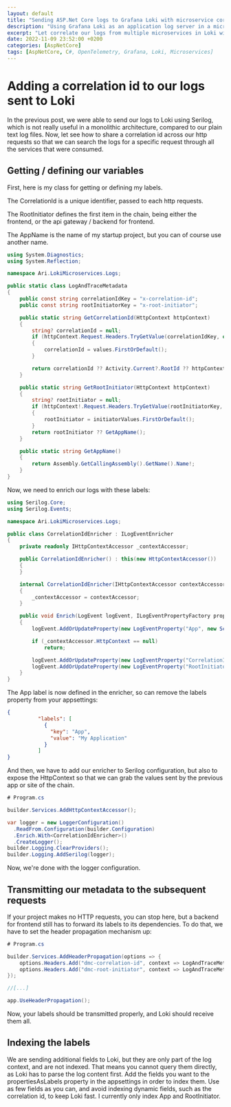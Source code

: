 ```yaml
---
layout: default
title: "Sending ASP.Net Core logs to Grafana Loki with microservice correlation"
description: "Using Grafana Loki as an application log server in a microservice architecture"
excerpt: "Let correlate our logs from multiple microservices in Loki with a correlation id"
date: 2022-11-09 23:52:00 +0200
categories: [AspNetCore]
tags: [AspNetCore, C#, OpenTelemetry, Grafana, Loki, Microservices]
---
```


# Adding a correlation id to our logs sent to Loki 

In the previous post, we were able to send our logs to Loki using Serilog, which is not really useful in a monolithic 
architecture, compared to our plain text log files. Now, let see how to share a correlation id across our http requests
so that we can search the logs for a specific request through all the services that were consumed.

## Getting / defining our variables

First, here is my class for getting or defining my labels. 

The CorrelationId is a unique identifier, passed to each http requests.

The RootInitiator defines the first item in the chain, being either the frontend, or the api gateway / backend for frontend. 

The AppName is the name of my startup project, but you can of course use another name.

```cs
using System.Diagnostics;
using System.Reflection;

namespace Ari.LokiMicroservices.Logs;

public static class LogAndTraceMetadata
{
    public const string correlationIdKey = "x-correlation-id";
    public const string rootInitiatorKey = "x-root-initiator";

    public static string GetCorrelationId(HttpContext httpContext)
    {
        string? correlationId = null;
        if (httpContext.Request.Headers.TryGetValue(correlationIdKey, out var values))
        {
            correlationId = values.FirstOrDefault();
        }

        return correlationId ?? Activity.Current?.RootId ?? httpContext.TraceIdentifier;
    }

    public static string GetRootInitiator(HttpContext httpContext)
    {
        string? rootInitiator = null;
        if (httpContext!.Request.Headers.TryGetValue(rootInitiatorKey, out var initiatorValues))
        {
            rootInitiator = initiatorValues.FirstOrDefault();
        }
        return rootInitiator ?? GetAppName();
    }

    public static string GetAppName()
    {
        return Assembly.GetCallingAssembly().GetName().Name!;
    }
}
```

Now, we need to enrich our logs with these labels:

```cs
using Serilog.Core;
using Serilog.Events;

namespace Ari.LokiMicroservices.Logs;

public class CorrelationIdEnricher : ILogEventEnricher
{
    private readonly IHttpContextAccessor _contextAccessor;

    public CorrelationIdEnricher() : this(new HttpContextAccessor())
    {
    }

    internal CorrelationIdEnricher(IHttpContextAccessor contextAccessor)
    {
        _contextAccessor = contextAccessor;
    }

    public void Enrich(LogEvent logEvent, ILogEventPropertyFactory propertyFactory)
    {
        logEvent.AddOrUpdateProperty(new LogEventProperty("App", new ScalarValue(LogAndTraceMetadata.GetAppName())));

        if (_contextAccessor.HttpContext == null)
            return;

        logEvent.AddOrUpdateProperty(new LogEventProperty("CorrelationId", new ScalarValue(LogAndTraceMetadata.GetCorrelationId(_contextAccessor.HttpContext!))));
        logEvent.AddOrUpdateProperty(new LogEventProperty("RootInitiator", new ScalarValue(LogAndTraceMetadata.GetRootInitiator(_contextAccessor.HttpContext!))));
    }
}
```

The App label is now defined in the enricher, so can remove the labels property from your appsettings:
```json
{
          "labels": [
            {
              "key": "App",
              "value": "My Application"
            }
          ]
}
```

And then, we have to add our enricher to Serilog configuration, but also to expose the HttpContext so that we can grab 
the values sent by the previous app or site of the chain.

```cs
# Program.cs

builder.Services.AddHttpContextAccessor();

var logger = new LoggerConfiguration()
  .ReadFrom.Configuration(builder.Configuration)
  .Enrich.With<CorrelationIdEnricher>()
  .CreateLogger();
builder.Logging.ClearProviders();
builder.Logging.AddSerilog(logger);
```

Now, we're done with the logger configuration. 

## Transmitting our metadata to the subsequent requests

If your project makes no HTTP requests, you can stop here, but a backend for frontend still has to forward its labels to
its dependencies. To do that, we have to set the header propagation mechanism up:

```cs
# Program.cs

builder.Services.AddHeaderPropagation(options => {
    options.Headers.Add("dmc-correlation-id", context => LogAndTraceMetadata.GetCorrelationId(context.HttpContext));
    options.Headers.Add("dmc-root-initiator", context => LogAndTraceMetadata.GetRootInitiator(context.HttpContext));
});

//[...]

app.UseHeaderPropagation();
```

Now, your labels should be transmitted properly, and Loki should receive them all.

## Indexing the labels

We are sending additional fields to Loki, but they are only part of the log context, and are not indexed. That means you
cannot query them directly, as Loki has to parse the log content first. Add the fields you want to the propertiesAsLabels 
property in the appsettings in order to index them. Use as few fields as you can, and avoid indexing dynamic fields, such as the 
correlation id, to keep Loki fast. I currently only index App and RootInitiator.